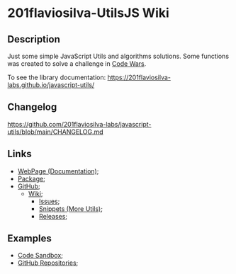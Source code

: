# 201flaviosilva-UtilsJS Wiki

## Description
Just some simple JavaScript Utils and algorithms solutions. Some functions was created to solve a challenge in [Code Wars](https://www.codewars.com/dashboard).

To see the library documentation: https://201flaviosilva-labs.github.io/javascript-utils/

## Changelog
https://github.com/201flaviosilva-labs/javascript-utils/blob/main/CHANGELOG.md

## Links
- [WebPage (Documentation)](https://201flaviosilva-labs.github.io/javascript-utils/);
- [Package](https://www.npmjs.com/package/201flaviosilva-utils);
- [GitHub](https://github.com/201flaviosilva-labs/javascript-utils);
  - [Wiki](https://github.com/201flaviosilva-labs/javascript-utils/wiki);
	- [Issues](https://github.com/201flaviosilva-labs/javascript-utils/issues);
	- [Snippets (More Utils)](https://github.com/201flaviosilva-labs/javascript-utils/tree/main/snippets);
	- [Releases](https://github.com/201flaviosilva-labs/javascript-utils/releases);

## Examples
- [Code Sandbox](https://codesandbox.io/examples/package/201flaviosilva-utils);
- [GitHub Repositories](https://github.com/201flaviosilva-labs/javascript-utils/network/dependents);
